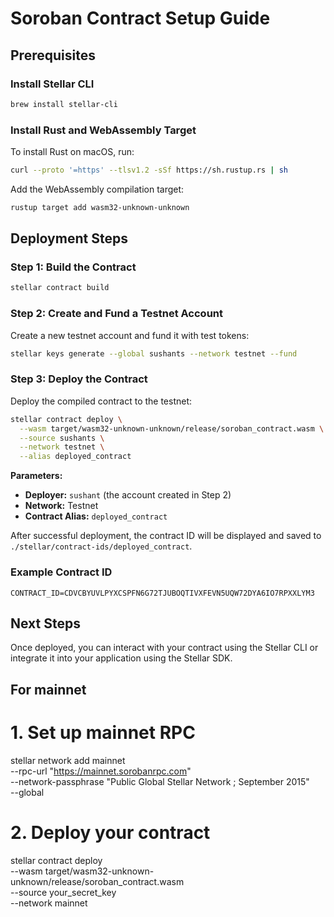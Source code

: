 # Soroban Contract Setup Guide

## Prerequisites

### Install Stellar CLI

```bash
brew install stellar-cli
```

### Install Rust and WebAssembly Target

To install Rust on macOS, run:

```bash
curl --proto '=https' --tlsv1.2 -sSf https://sh.rustup.rs | sh
```

Add the WebAssembly compilation target:

```bash
rustup target add wasm32-unknown-unknown
```

## Deployment Steps

### Step 1: Build the Contract

```bash
stellar contract build
```

### Step 2: Create and Fund a Testnet Account

Create a new testnet account and fund it with test tokens:

```bash
stellar keys generate --global sushants --network testnet --fund
```

### Step 3: Deploy the Contract

Deploy the compiled contract to the testnet:

```bash
stellar contract deploy \
  --wasm target/wasm32-unknown-unknown/release/soroban_contract.wasm \
  --source sushants \
  --network testnet \
  --alias deployed_contract
```

**Parameters:**

- **Deployer:** `sushant` (the account created in Step 2)
- **Network:** Testnet
- **Contract Alias:** `deployed_contract`

After successful deployment, the contract ID will be displayed and saved to `./stellar/contract-ids/deployed_contract`.

### Example Contract ID

```
CONTRACT_ID=CDVCBYUVLPYXCSPFN6G72TJUBOQTIVXFEVN5UQW72DYA6IO7RPXXLYM3
```

## Next Steps

Once deployed, you can interact with your contract using the Stellar CLI or integrate it into your application using the Stellar SDK.

## For mainnet

# 1. Set up mainnet RPC

stellar network add mainnet \
 --rpc-url "https://mainnet.sorobanrpc.com" \
 --network-passphrase "Public Global Stellar Network ; September 2015" \
 --global

# 2. Deploy your contract

stellar contract deploy \
 --wasm target/wasm32-unknown-unknown/release/soroban_contract.wasm \
 --source your_secret_key \
 --network mainnet
